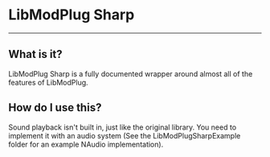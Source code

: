 # LibModPlug Sharp
----
## What is it?

LibModPlug Sharp is a fully documented wrapper around almost all of the features of LibModPlug.

## How do I use this?

Sound playback isn't built in, just like the original library. You need to implement it with an audio system (See the LibModPlugSharpExample folder for an example NAudio implementation).